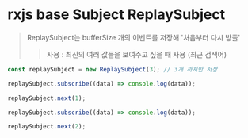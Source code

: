 # rxjs base Subject ReplaySubject

> ReplaySubject는 bufferSize 개의 이벤트를 저장해 '처음부터 다시 방출'
>
> > 사용 : 최신의 여러 값들을 보여주고 싶을 때 사용 (최근 검색어)

```js
const replaySubject = new ReplaySubject(3); // 3개 까지만 저장

replaySubject.subscribe((data) => console.log(data));

replaySubject.next(1);

replaySubject.subscribe((data) => console.log(data));

replaySubject.next(2);
```
